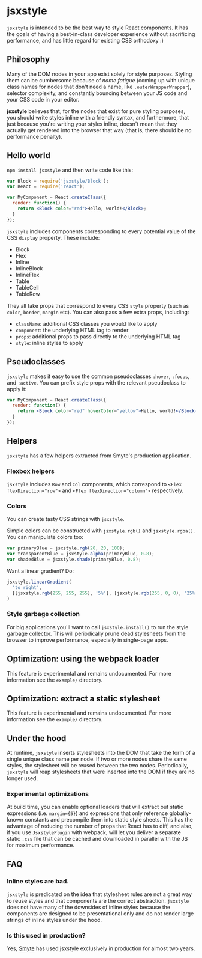 # jsxstyle

`jsxstyle` is intended to be the best way to style React components. It has the
goals of having a best-in-class developer experience without sacrificing
performance, and has little regard for existing CSS orthodoxy :)

## Philosophy

Many of the DOM nodes in your app exist solely for style purposes. Styling
them can be cumbersome because of *name fatigue* (coming up with unique class
names for nodes that don't need a name, like `.outerWrapperWrapper`), selector
complexity, and constantly bouncing between your JS code and your CSS code in
your editor.

**jsxstyle** believes that, for the nodes that exist for pure styling purposes,
you should write styles inline with a friendly syntax, and furthermore, that just
because you're writing your styles inline, doesn't mean that they actually get rendered
into the browser that way (that is, there should be no performance penalty).

## Hello world

`npm install jsxstyle` and then write code like this:

```jsx
var Block = require('jsxstyle/Block');
var React = require('react');

var MyComponent = React.createClass({
  render: function() {
    return <Block color="red">Hello, world!</Block>;
  }
});
```

`jsxstyle` includes components corresponding to every potential value of the CSS
`display` property. These include:
  * Block
  * Flex
  * Inline
  * InlineBlock
  * InlineFlex
  * Table
  * TableCell
  * TableRow

They all take props that correspond to every CSS `style` property (such as `color`,
`border`, `margin` etc). You can also pass a few extra props, including:
  * `className`: additional CSS classes you would like to apply
  * `component`: the underlying HTML tag to render
  * `props`: additional props to pass directly to the underlying HTML tag
  * `style`: inline styles to apply

## Pseudoclasses

`jsxstyle` makes it easy to use the common pseudoclasses `:hover`, `:focus`, and
`:active`. You can prefix style props with the relevant pseudoclass to apply it:

```jsx
var MyComponent = React.createClass({
  render: function() {
    return <Block color="red" hoverColor="yellow">Hello, world!</Block>;
  }
});
```

## Helpers

`jsxstyle` has a few helpers extracted from Smyte's production application.

### Flexbox helpers

`jsxstyle` includes `Row` and `Col` components, which correspond to
`<Flex flexDirection="row">` and `<Flex flexDirection="column">` respectively.

### Colors

You can create tasty CSS strings with `jsxstyle`.

Simple colors can be constructed with `jsxstyle.rgb()` and `jsxstyle.rgba()`. You can
manipulate colors too:

```js
var primaryBlue = jsxstyle.rgb(20, 20, 100);
var transparentBlue = jsxstyle.alpha(primaryBlue, 0.8);
var shadedBlue = jsxstyle.shade(primaryBlue, 0.8);
```

Want a linear gradient? Do:

```js
jsxstyle.linearGradient(
  'to right',
  [[jsxstyle.rgb(255, 255, 255), '5%'], [jsxstyle.rgb(255, 0, 0), '25%']]
)
```

### Style garbage collection

For big applications you'll want to call `jsxstyle.install()` to run the style garbage
collector. This will periodically prune dead stylesheets from the browser to improve
performance, especially in single-page apps.

## Optimization: using the webpack loader

This feature is experimental and remains undocumented. For more information see the `example/` directory.

## Optimization: extract a static stylesheet

This feature is experimental and remains undocumented. For more information see the `example/` directory.

## Under the hood

At runtime, `jsxstyle` inserts stylesheets into the DOM that take the form of a single
unique class name per node. If two or more nodes share the same styles, the stylesheet
will be reused between the two nodes. Periodically, `jsxstyle` will reap stylesheets
that were inserted into the DOM if they are no longer used.


### Experimental optimizations

At build time, you can enable optional loaders that will extract out static expressions
(i.e. `margin={5}`) and expressions that only reference globally-known constants and
precompile them into static style sheets. This has the advantage of reducing the number
of props that React has to diff, and also, if you use `JsxstylePlugin` with webpack,
will let you deliver a separate static `.css` file that can be cached and downloaded
in parallel with the JS for maximum performance.

## FAQ

### Inline styles are bad.

`jsxstyle` is predicated on the idea that stylesheet rules are not a great way to reuse
styles and that components are the correct abstraction. `jsxstyle` does not have many
of the downsides of inline styles because the components are designed to be
presentational only and do not render large strings of inline styles under the hood.

### Is this used in production?

Yes, [Smyte](https://www.smyte.com/) has used jsxstyle exclusively in production for
almost two years.
